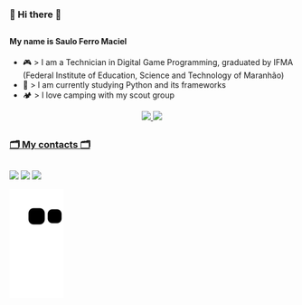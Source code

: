 ### 👋 Hi there 👋
##
#### My name is Saulo Ferro Maciel

- 🎮 > I am a Technician in Digital Game Programming, graduated by IFMA (Federal Institute of Education, Science and Technology of Maranhão)
- 🌱 > I am currently studying Python and its frameworks
- 🏕️ > I love camping with my scout group

<div align="center">
  <a href="https://github.com/Saulo-Ferro-Maciel">
  <img height="180em" src="https://github-readme-stats.vercel.app/api?username=Saulo-Ferro-Maciel&show_icons=true&theme=dark&include_all_commits=true&count_private=true"/>
  <img height="180em" src="https://github-readme-stats.vercel.app/api/top-langs/?username=Saulo-Ferro-Maciel&layout=compact&langs_count=7&theme=dark"/>
</div>
  
  ##
  ### 🗂️ My contacts 🗂️
  ##
  <div> 
  <a href="https://www.youtube.com/channel/UCPOeejMJJZXI1WLxpN09jyA" target="_blank"><img src="https://img.shields.io/badge/YouTube-FF0000?style=for-the-badge&logo=youtube&logoColor=white" target="_blank"></a>
  <a href="https://www.instagram.com/saulo_fehciel/" target="_blank"><img src="https://img.shields.io/badge/-Instagram-%23E4405F?style=for-the-badge&logo=instagram&logoColor=white" target="_blank"></a>
  <a href="https://www.linkedin.com/in/saulo-ferro-maciel-74b65a1b8/" target="_blank"><img src="https://img.shields.io/badge/-LinkedIn-%230077B5?style=for-the-badge&logo=linkedin&logoColor=white" target="_blank"></a> 
 
  ![Snake animation](https://github.com/Saulo-Ferro-Maciel/Saulo-Ferro-Maciel/blob/output/github-contribution-grid-snake.svg)
 
</div>
